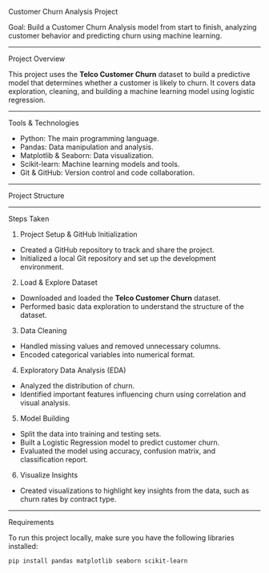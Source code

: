 Customer Churn Analysis Project

Goal: Build a Customer Churn Analysis model from start to finish, analyzing customer behavior and predicting churn using machine learning.

---

Project Overview

This project uses the **Telco Customer Churn** dataset to build a predictive model that determines whether a customer is likely to churn. It covers data exploration, cleaning, and building a machine learning model using logistic regression.

---

Tools & Technologies

- Python: The main programming language.
- Pandas: Data manipulation and analysis.
- Matplotlib & Seaborn: Data visualization.
- Scikit-learn: Machine learning models and tools.
- Git & GitHub: Version control and code collaboration.

---

 Project Structure


---

Steps Taken

1. Project Setup & GitHub Initialization
- Created a GitHub repository to track and share the project.
- Initialized a local Git repository and set up the development environment.

2. Load & Explore Dataset
- Downloaded and loaded the **Telco Customer Churn** dataset.
- Performed basic data exploration to understand the structure of the dataset.

3. Data Cleaning
- Handled missing values and removed unnecessary columns.
- Encoded categorical variables into numerical format.

4. Exploratory Data Analysis (EDA)
- Analyzed the distribution of churn.
- Identified important features influencing churn using correlation and visual analysis.

5. Model Building
- Split the data into training and testing sets.
- Built a Logistic Regression model to predict customer churn.
- Evaluated the model using accuracy, confusion matrix, and classification report.

6. Visualize Insights
- Created visualizations to highlight key insights from the data, such as churn rates by contract type.

---

Requirements

To run this project locally, make sure you have the following libraries installed:

```bash
pip install pandas matplotlib seaborn scikit-learn
